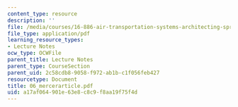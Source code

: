 ```yaml
---
content_type: resource
description: ''
file: /media/courses/16-886-air-transportation-systems-architecting-spring-2004/a17af064901e63e8c8c9f8aa19f75f4d_06_mercerarticle.pdf
file_type: application/pdf
learning_resource_types:
- Lecture Notes
ocw_type: OCWFile
parent_title: Lecture Notes
parent_type: CourseSection
parent_uid: 2c58cdb8-9058-f972-ab1b-c1f056feb427
resourcetype: Document
title: 06_mercerarticle.pdf
uid: a17af064-901e-63e8-c8c9-f8aa19f75f4d
---
```

